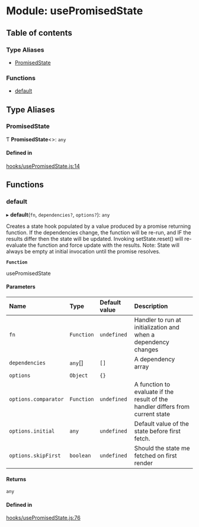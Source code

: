 # Module: usePromisedState

## Table of contents

### Type Aliases

- [PromisedState](usePromisedState.md#promisedstate)

### Functions

- [default](usePromisedState.md#default)

## Type Aliases

### PromisedState

Ƭ **PromisedState**<\>: `any`

#### Defined in

[hooks/usePromisedState.js:14](https://github.com/Twipped/hooks/blob/86a2b07/hooks/usePromisedState.js#L14)

## Functions

### default

▸ **default**(`fn`, `dependencies?`, `options?`): `any`

Creates a state hook populated by a value produced by a promise returning function.
If the dependencies change, the function will be re-run, and IF the results differ then the state will be updated.
Invoking setState.reset() will re-evaluate the function and force update with the results.
Note: State will always be empty at initial invocation until the promise resolves.

**`Function`**

usePromisedState

#### Parameters

| Name | Type | Default value | Description |
| :------ | :------ | :------ | :------ |
| `fn` | `Function` | `undefined` | Handler to run at initialization and when a dependency changes |
| `dependencies` | `any`[] | `[]` | A dependency array |
| `options` | `Object` | `{}` |  |
| `options.comparator` | `Function` | `undefined` | A function to evaluate if the result of the handler differs from current state |
| `options.initial` | `any` | `undefined` | Default value of the state before first fetch. |
| `options.skipFirst` | `boolean` | `undefined` | Should the state me fetched on first render |

#### Returns

`any`

#### Defined in

[hooks/usePromisedState.js:76](https://github.com/Twipped/hooks/blob/86a2b07/hooks/usePromisedState.js#L76)
